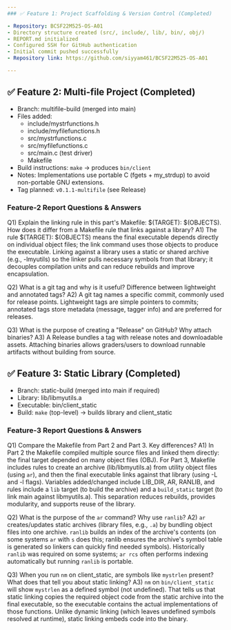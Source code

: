 ```yaml
---
### ✅ Feature 1: Project Scaffolding & Version Control (Completed)

- Repository: BCSF22M525-OS-A01
- Directory structure created (src/, include/, lib/, bin/, obj/)
- REPORT.md initialized
- Configured SSH for GitHub authentication
- Initial commit pushed successfully
- Repository link: https://github.com/siyyam461/BCSF22M525-OS-A01

---
```


## ✅ Feature 2: Multi-file Project (Completed)

- Branch: multifile-build (merged into main)
- Files added:
  - include/mystrfunctions.h
  - include/myfilefunctions.h
  - src/mystrfunctions.c
  - src/myfilefunctions.c
  - src/main.c (test driver)
  - Makefile
- Build instructions: `make` → produces `bin/client`
- Notes: Implementations use portable C (fgets + my_strdup) to avoid non-portable GNU extensions.
- Tag planned: `v0.1.1-multifile` (see Release)


### Feature-2 Report Questions & Answers

Q1) Explain the linking rule in this part's Makefile: $(TARGET): $(OBJECTS). How does it differ from a Makefile rule that links against a library?
A1) The rule $(TARGET): $(OBJECTS) means the final executable depends directly on individual object files; the link command uses those objects to produce the executable. Linking against a library uses a static or shared archive (e.g., -lmyutils) so the linker pulls necessary symbols from that library; it decouples compilation units and can reduce rebuilds and improve encapsulation.

Q2) What is a git tag and why is it useful? Difference between lightweight and annotated tags?
A2) A git tag names a specific commit, commonly used for release points. Lightweight tags are simple pointers to commits; annotated tags store metadata (message, tagger info) and are preferred for releases.

Q3) What is the purpose of creating a "Release" on GitHub? Why attach binaries?
A3) A Release bundles a tag with release notes and downloadable assets. Attaching binaries allows graders/users to download runnable artifacts without building from source.


## ✅ Feature 3: Static Library (Completed)

- Branch: static-build (merged into main if required)
- Library: lib/libmyutils.a
- Executable: bin/client_static
- Build: `make` (top-level) -> builds library and client_static

### Feature-3 Report Questions & Answers

Q1) Compare the Makefile from Part 2 and Part 3. Key differences?
A1) In Part 2 the Makefile compiled multiple source files and linked them directly: the final target depended on many object files (OBJ). For Part 3, Makefile includes rules to create an archive (lib/libmyutils.a) from utility object files (using `ar`), and then the final executable links against that library (using -L and -l flags). Variables added/changed include LIB_DIR, AR, RANLIB, and rules include a `lib` target (to build the archive) and a `build_static` target (to link main against libmyutils.a). This separation reduces rebuilds, provides modularity, and supports reuse of the library.

Q2) What is the purpose of the `ar` command? Why use `ranlib`?
A2) `ar` creates/updates static archives (library files, e.g., `.a`) by bundling object files into one archive. `ranlib` builds an index of the archive's contents (on some systems `ar` with `s` does this; ranlib ensures the archive's symbol table is generated so linkers can quickly find needed symbols). Historically `ranlib` was required on some systems; `ar rcs` often performs indexing automatically but running `ranlib` is portable.

Q3) When you run `nm` on client_static, are symbols like `mystrlen` present? What does that tell you about static linking?
A3) `nm` on `bin/client_static` will show `mystrlen` as a defined symbol (not undefined). That tells us that static linking copies the required object code from the static archive into the final executable, so the executable contains the actual implementations of those functions. Unlike dynamic linking (which leaves undefined symbols resolved at runtime), static linking embeds code into the binary.


